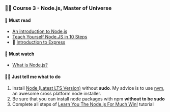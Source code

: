 ### 🏄‍♀️ Course 3 - Node.js, Master of Universe

#### 📖 Must read

* [An introduction to Node.js](https://github.com/maxogden/art-of-node#the-art-of-node)
* [Teach Yourself Node.JS in 10 Steps](https://ponyfoo.com/articles/teach-yourself-nodejs-in-10-steps)
* 🚀 [Introduction to Express](https://medium.com/javascript-scene/introduction-to-node-express-90c431f9e6fd)

#### 🍿 Must watch

* [What is Node.js?](https://youtu.be/uVwtVBpw7RQ)

#### 👩‍💻 Just tell me what to do

1. Install [Node (Latest LTS Version)](https://nodejs.org/en/download/) without **sudo**. My advice is to use [nvm](https://github.com/creationix/nvm), an awesome cross platform node installer.
1. Be sure that you can install node packages with npm **without to be sudo**
1. Complete all steps of [Learn You The Node.js For Much Win!](https://github.com/workshopper/learnyounode#learn-you-the-nodejs-for-much-win) tutorial
